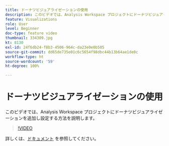 ```yaml
---
title: ドーナツビジュアライゼーションの使用
description: このビデオでは、Analysis Workspace プロジェクトにドーナツビジュアライゼーションを追加し設定する方法を説明します。
feature: Visualizations
role: User
level: Beginner
doc-type: feature video
thumbnail: 334309.jpg
kt: 8130
exl-id: 24f6db24-f8b3-4506-964c-da23e0e0b505
source-git-commit: dd65de735e01c6c5654f98dbc44b13b64ae1de0c
workflow-type: ht
source-wordcount: '59'
ht-degree: 100%

---
```


# ドーナツビジュアライゼーションの使用

このビデオでは、Analysis Workspace プロジェクトにドーナツビジュアライゼーションを追加し設定する方法を説明します。

>[!VIDEO](https://video.tv.adobe.com/v/334309/?quality=12&learn=on)

詳しくは、[ドキュメント](https://experienceleague.adobe.com/docs/analytics/analyze/analysis-workspace/visualizations/donut.html?lang=ja) を参照してください。
